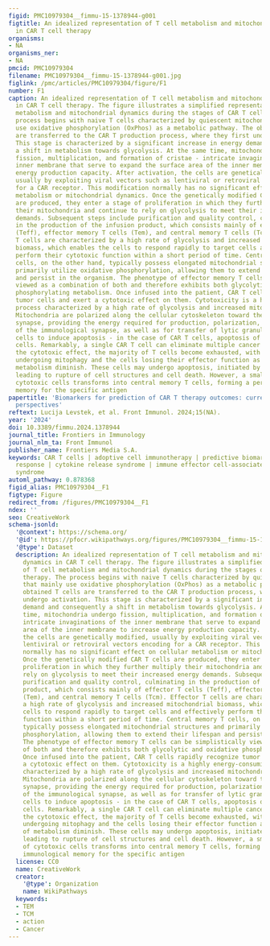 ```yaml
---
figid: PMC10979304__fimmu-15-1378944-g001
figtitle: An idealized representation of T cell metabolism and mitochondrial dynamics
  in CAR T cell therapy
organisms:
- NA
organisms_ner:
- NA
pmcid: PMC10979304
filename: PMC10979304__fimmu-15-1378944-g001.jpg
figlink: /pmc/articles/PMC10979304/figure/F1
number: F1
caption: An idealized representation of T cell metabolism and mitochondrial dynamics
  in CAR T cell therapy. The figure illustrates a simplified representation of T cell
  metabolism and mitochondrial dynamics during the stages of CAR T cell therapy. The
  process begins with naive T cells characterized by quiescent mitochondria that mainly
  use oxidative phosphorylation (OxPhos) as a metabolic pathway. The obtained T cells
  are transferred to the CAR T production process, where they first undergo activation.
  This stage is characterized by a significant increase in energy demand and consequently
  a shift in metabolism towards glycolysis. At the same time, mitochondria undergo
  fission, multiplication, and formation of cristae - intricate invaginations of the
  inner membrane that serve to expand the surface area of the inner membrane to increase
  energy production capacity. After activation, the cells are genetically modified,
  usually by exploiting viral vectors such as lentiviral or retroviral vectors encoding
  for a CAR receptor. This modification normally has no significant effect on cellular
  metabolism or mitochondrial dynamics. Once the genetically modified CAR T cells
  are produced, they enter a stage of proliferation in which they further multiply
  their mitochondria and continue to rely on glycolysis to meet their increased energy
  demands. Subsequent steps include purification and quality control, culminating
  in the production of the infusion product, which consists mainly of effector T cells
  (Teff), effector memory T cells (Tem), and central memory T cells (Tcm). Effector
  T cells are characterized by a high rate of glycolysis and increased mitochondrial
  biomass, which enables the cells to respond rapidly to target cells and effectively
  perform their cytotoxic function within a short period of time. Central memory T
  cells, on the other hand, typically possess elongated mitochondrial structures and
  primarily utilize oxidative phosphorylation, allowing them to extend their lifespan
  and persist in the organism. The phenotype of effector memory T cells can be simplistically
  viewed as a combination of both and therefore exhibits both glycolytic and oxidative
  phosphorylating metabolism. Once infused into the patient, CAR T cells rapidly recognize
  tumor cells and exert a cytotoxic effect on them. Cytotoxicity is a highly energy-consuming
  process characterized by a high rate of glycolysis and increased mitochondrial biomass.
  Mitochondria are polarized along the cellular cytoskeleton toward the immunological
  synapse, providing the energy required for production, polarization, and formation
  of the immunological synapse, as well as for transfer of lytic granules into target
  cells to induce apoptosis - in the case of CAR T cells, apoptosis of target cancer
  cells. Remarkably, a single CAR T cell can eliminate multiple cancer cells. Following
  the cytotoxic effect, the majority of T cells become exhausted, with mitochondria
  undergoing mitophagy and the cells losing their effector function as all types of
  metabolism diminish. These cells may undergo apoptosis, initiated by the mitochondria,
  leading to rupture of cell structures and cell death. However, a small subset of
  cytotoxic cells transforms into central memory T cells, forming a permanent immunological
  memory for the specific antigen
papertitle: 'Biomarkers for prediction of CAR T therapy outcomes: current and future
  perspectives'
reftext: Lucija Levstek, et al. Front Immunol. 2024;15(NA).
year: '2024'
doi: 10.3389/fimmu.2024.1378944
journal_title: Frontiers in Immunology
journal_nlm_ta: Front Immunol
publisher_name: Frontiers Media S.A.
keywords: CAR T cells | adoptive cell immunotherapy | predictive biomarkers | therapeutic
  response | cytokine release syndrome | immune effector cell-associated neurotoxicity
  syndrome
automl_pathway: 0.878368
figid_alias: PMC10979304__F1
figtype: Figure
redirect_from: /figures/PMC10979304__F1
ndex: ''
seo: CreativeWork
schema-jsonld:
  '@context': https://schema.org/
  '@id': https://pfocr.wikipathways.org/figures/PMC10979304__fimmu-15-1378944-g001.html
  '@type': Dataset
  description: An idealized representation of T cell metabolism and mitochondrial
    dynamics in CAR T cell therapy. The figure illustrates a simplified representation
    of T cell metabolism and mitochondrial dynamics during the stages of CAR T cell
    therapy. The process begins with naive T cells characterized by quiescent mitochondria
    that mainly use oxidative phosphorylation (OxPhos) as a metabolic pathway. The
    obtained T cells are transferred to the CAR T production process, where they first
    undergo activation. This stage is characterized by a significant increase in energy
    demand and consequently a shift in metabolism towards glycolysis. At the same
    time, mitochondria undergo fission, multiplication, and formation of cristae -
    intricate invaginations of the inner membrane that serve to expand the surface
    area of the inner membrane to increase energy production capacity. After activation,
    the cells are genetically modified, usually by exploiting viral vectors such as
    lentiviral or retroviral vectors encoding for a CAR receptor. This modification
    normally has no significant effect on cellular metabolism or mitochondrial dynamics.
    Once the genetically modified CAR T cells are produced, they enter a stage of
    proliferation in which they further multiply their mitochondria and continue to
    rely on glycolysis to meet their increased energy demands. Subsequent steps include
    purification and quality control, culminating in the production of the infusion
    product, which consists mainly of effector T cells (Teff), effector memory T cells
    (Tem), and central memory T cells (Tcm). Effector T cells are characterized by
    a high rate of glycolysis and increased mitochondrial biomass, which enables the
    cells to respond rapidly to target cells and effectively perform their cytotoxic
    function within a short period of time. Central memory T cells, on the other hand,
    typically possess elongated mitochondrial structures and primarily utilize oxidative
    phosphorylation, allowing them to extend their lifespan and persist in the organism.
    The phenotype of effector memory T cells can be simplistically viewed as a combination
    of both and therefore exhibits both glycolytic and oxidative phosphorylating metabolism.
    Once infused into the patient, CAR T cells rapidly recognize tumor cells and exert
    a cytotoxic effect on them. Cytotoxicity is a highly energy-consuming process
    characterized by a high rate of glycolysis and increased mitochondrial biomass.
    Mitochondria are polarized along the cellular cytoskeleton toward the immunological
    synapse, providing the energy required for production, polarization, and formation
    of the immunological synapse, as well as for transfer of lytic granules into target
    cells to induce apoptosis - in the case of CAR T cells, apoptosis of target cancer
    cells. Remarkably, a single CAR T cell can eliminate multiple cancer cells. Following
    the cytotoxic effect, the majority of T cells become exhausted, with mitochondria
    undergoing mitophagy and the cells losing their effector function as all types
    of metabolism diminish. These cells may undergo apoptosis, initiated by the mitochondria,
    leading to rupture of cell structures and cell death. However, a small subset
    of cytotoxic cells transforms into central memory T cells, forming a permanent
    immunological memory for the specific antigen
  license: CC0
  name: CreativeWork
  creator:
    '@type': Organization
    name: WikiPathways
  keywords:
  - TEM
  - TCM
  - action
  - Cancer
---
```

